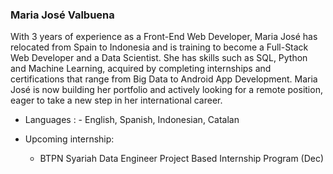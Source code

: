 ### Maria José Valbuena
With 3 years of experience as a Front-End Web Developer, Maria José has relocated from Spain to Indonesia and is training to become a Full-Stack Web Developer and a Data Scientist. She has skills such as SQL, Python and Machine Learning, acquired by completing internships and certifications that range from Big Data to Android App Development. Maria José is now building her portfolio and actively looking for a remote position, eager to take a new step in her international career.

- Languages : - English, Spanish, Indonesian, Catalan

- Upcoming internship:
  - BTPN Syariah Data Engineer Project Based Internship Program (Dec)
